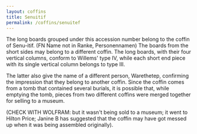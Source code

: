```yaml
---
layout: coffins
title: Senuitif
permalink: /coffins/senuitef
---
```


The long boards grouped under this accession number belong to the coffin of Senu-itif. 
(FN Name not in Ranke, Personennamen) The boards from the short sides may belong to a 
different coffin. The long boards, with their four vertical columns, conform to Willems'
type IV, while each short end piece with its single vertical column belongs to type III.
  
The latter also give the name of a different person, Warethetep, confirming the impression
that they belong to another coffin. Since the coffin comes from a tomb that contained 
several burials, it is possible that, while emptying the tomb, pieces from two different 
coffins were merged together for selling to a museum.

(CHECK WITH WOLFRAM: but it wasn't being sold to a museum; it went to Hilton Price; 
Janine B has suggested that the coffin may have got messed up when it was being assembled
 originally).